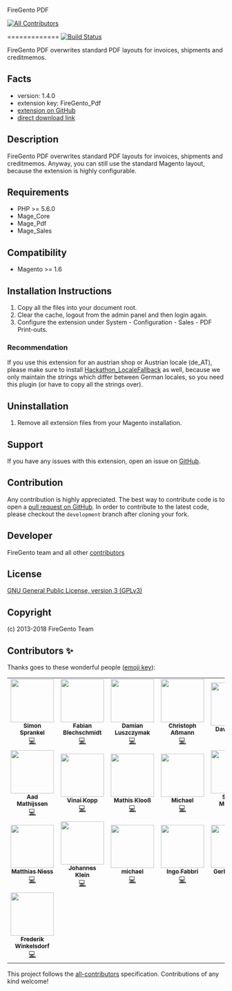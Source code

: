 FireGento PDF
<!-- ALL-CONTRIBUTORS-BADGE:START - Do not remove or modify this section -->
[![All Contributors](https://img.shields.io/badge/all_contributors-22-orange.svg?style=flat-square)](#contributors-)
<!-- ALL-CONTRIBUTORS-BADGE:END -->
=============
[![Build Status](https://travis-ci.org/firegento/firegento-pdf.svg?branch=development)](https://travis-ci.org/firegento/firegento-pdf/)

FireGento PDF overwrites standard PDF layouts for invoices, shipments and creditmemos.

Facts
-----
- version: 1.4.0
- extension key: FireGento_Pdf
- [extension on GitHub](https://github.com/firegento/firegento-pdf)
- [direct download link](https://github.com/firegento/firegento-pdf/archive/master.zip)

Description
-----------
FireGento PDF overwrites standard PDF layouts for invoices, shipments and creditmemos. Anyway, you can still use the standard Magento layout, because the extension is highly configurable.

Requirements
------------
- PHP >= 5.6.0
- Mage_Core
- Mage_Pdf
- Mage_Sales

Compatibility
-------------
- Magento >= 1.6

Installation Instructions
-------------------------
1. Copy all the files into your document root.
2. Clear the cache, logout from the admin panel and then login again.
3. Configure the extension under System - Configuration - Sales - PDF Print-outs.

### Recommendation
If you use this extension for an austrian shop or Austrian locale (de_AT), please make sure to install [Hackathon_LocaleFallback](https://github.com/magento-hackathon/Hackathon_LocaleFallback) as well, because we only maintain the strings which differ between German locales, so you need this plugin (or have to copy all the strings over). 

Uninstallation
--------------
1. Remove all extension files from your Magento installation.

Support
-------
If you have any issues with this extension, open an issue on [GitHub](https://github.com/firegento/firegento-pdf/issues).

Contribution
------------
Any contribution is highly appreciated. The best way to contribute code is to open a [pull request on GitHub](https://help.github.com/articles/using-pull-requests). In order to contribute to the latest code, please checkout the `development` branch after cloning your fork.

Developer
---------
FireGento team and all other [contributors](https://github.com/firegento/firegento-pdf/contributors)

License
-------
[GNU General Public License, version 3 (GPLv3)](http://opensource.org/licenses/gpl-3.0)

Copyright
---------
(c) 2013-2018 FireGento Team

## Contributors ✨

Thanks goes to these wonderful people ([emoji key](https://allcontributors.org/docs/en/emoji-key)):

<!-- ALL-CONTRIBUTORS-LIST:START - Do not remove or modify this section -->
<!-- prettier-ignore-start -->
<!-- markdownlint-disable -->
<table>
  <tr>
    <td align="center"><a href="https://www.simonsprankel.com/"><img src="https://avatars1.githubusercontent.com/u/930199?v=4" width="100px;" alt=""/><br /><sub><b>Simon Sprankel</b></sub></a><br /><a href="https://github.com/firegento/firegento-pdf/commits?author=sprankhub" title="Code">💻</a></td>
    <td align="center"><a href="http://www.fabian-blechschmidt.de/"><img src="https://avatars1.githubusercontent.com/u/379680?v=4" width="100px;" alt=""/><br /><sub><b>Fabian Blechschmidt</b></sub></a><br /><a href="https://github.com/firegento/firegento-pdf/commits?author=Schrank" title="Code">💻</a></td>
    <td align="center"><a href="https://github.com/daim2k5"><img src="https://avatars3.githubusercontent.com/u/656150?v=4" width="100px;" alt=""/><br /><sub><b>Damian Luszczymak</b></sub></a><br /><a href="https://github.com/firegento/firegento-pdf/commits?author=daim2k5" title="Code">💻</a></td>
    <td align="center"><a href="https://github.com/mam08ixo"><img src="https://avatars0.githubusercontent.com/u/1771622?v=4" width="100px;" alt=""/><br /><sub><b>Christoph Aßmann</b></sub></a><br /><a href="https://github.com/firegento/firegento-pdf/commits?author=mam08ixo" title="Code">💻</a></td>
    <td align="center"><a href="http://www.eyecook.net/"><img src="https://avatars0.githubusercontent.com/u/13577480?v=4" width="100px;" alt=""/><br /><sub><b>David Fecke</b></sub></a><br /><a href="https://github.com/firegento/firegento-pdf/commits?author=leptoquark1" title="Code">💻</a></td>
    <td align="center"><a href="https://github.com/quafzi"><img src="https://avatars1.githubusercontent.com/u/164261?v=4" width="100px;" alt=""/><br /><sub><b>Thomas Birke</b></sub></a><br /><a href="https://github.com/firegento/firegento-pdf/commits?author=quafzi" title="Code">💻</a></td>
    <td align="center"><a href="https://www.reachdigital.nl/"><img src="https://avatars2.githubusercontent.com/u/1244416?v=4" width="100px;" alt=""/><br /><sub><b>Paul Hachmang</b></sub></a><br /><a href="https://github.com/firegento/firegento-pdf/commits?author=paales" title="Code">💻</a></td>
  </tr>
  <tr>
    <td align="center"><a href="http://www.aadmathijssen.nl/"><img src="https://avatars0.githubusercontent.com/u/3796971?v=4" width="100px;" alt=""/><br /><sub><b>Aad Mathijssen</b></sub></a><br /><a href="https://github.com/firegento/firegento-pdf/commits?author=aadmathijssen" title="Code">💻</a></td>
    <td align="center"><a href="http://vinaikopp.com/"><img src="https://avatars0.githubusercontent.com/u/72463?v=4" width="100px;" alt=""/><br /><sub><b>Vinai Kopp</b></sub></a><br /><a href="https://github.com/firegento/firegento-pdf/commits?author=Vinai" title="Code">💻</a></td>
    <td align="center"><a href="http://www.mage-profis.de/"><img src="https://avatars0.githubusercontent.com/u/710748?v=4" width="100px;" alt=""/><br /><sub><b>Mathis Klooß</b></sub></a><br /><a href="https://github.com/firegento/firegento-pdf/commits?author=mklooss" title="Code">💻</a></td>
    <td align="center"><a href="https://github.com/rodeinator"><img src="https://avatars3.githubusercontent.com/u/557705?v=4" width="100px;" alt=""/><br /><sub><b>Michael</b></sub></a><br /><a href="https://github.com/firegento/firegento-pdf/commits?author=rodeinator" title="Code">💻</a></td>
    <td align="center"><a href="http://laebs.net/"><img src="https://avatars3.githubusercontent.com/u/8914917?v=4" width="100px;" alt=""/><br /><sub><b>Sascha Michalski</b></sub></a><br /><a href="https://github.com/firegento/firegento-pdf/commits?author=saschamichalski" title="Code">💻</a></td>
    <td align="center"><a href="https://github.com/joergblaschek"><img src="https://avatars1.githubusercontent.com/u/2729419?v=4" width="100px;" alt=""/><br /><sub><b>Jörg Blaschek</b></sub></a><br /><a href="https://github.com/firegento/firegento-pdf/commits?author=joergblaschek" title="Code">💻</a></td>
    <td align="center"><a href="https://www.openstream.ch/"><img src="https://avatars2.githubusercontent.com/u/58966?v=4" width="100px;" alt=""/><br /><sub><b>Nick Weisser</b></sub></a><br /><a href="https://github.com/firegento/firegento-pdf/commits?author=nickw108" title="Code">💻</a></td>
  </tr>
  <tr>
    <td align="center"><a href="https://github.com/dakira"><img src="https://avatars1.githubusercontent.com/u/576555?v=4" width="100px;" alt=""/><br /><sub><b>Matthias Niess</b></sub></a><br /><a href="https://github.com/firegento/firegento-pdf/commits?author=dakira" title="Code">💻</a></td>
    <td align="center"><a href="https://github.com/joh-klein"><img src="https://avatars3.githubusercontent.com/u/3099832?v=4" width="100px;" alt=""/><br /><sub><b>Johannes Klein</b></sub></a><br /><a href="https://github.com/firegento/firegento-pdf/commits?author=joh-klein" title="Code">💻</a></td>
    <td align="center"><a href="https://github.com/michaelscheel"><img src="https://avatars3.githubusercontent.com/u/3317939?v=4" width="100px;" alt=""/><br /><sub><b>michael</b></sub></a><br /><a href="https://github.com/firegento/firegento-pdf/commits?author=michaelscheel" title="Code">💻</a></td>
    <td align="center"><a href="https://github.com/infabo"><img src="https://avatars0.githubusercontent.com/u/3999104?v=4" width="100px;" alt=""/><br /><sub><b>Ingo Fabbri</b></sub></a><br /><a href="https://github.com/firegento/firegento-pdf/commits?author=infabo" title="Code">💻</a></td>
    <td align="center"><a href="https://www.gerhard-fobe.de/"><img src="https://avatars3.githubusercontent.com/u/1615283?v=4" width="100px;" alt=""/><br /><sub><b>Gerhard Fobe</b></sub></a><br /><a href="https://github.com/firegento/firegento-pdf/commits?author=gfobe" title="Code">💻</a></td>
    <td align="center"><a href="https://github.com/borriglione"><img src="https://avatars2.githubusercontent.com/u/465544?v=4" width="100px;" alt=""/><br /><sub><b>André Herrn</b></sub></a><br /><a href="https://github.com/firegento/firegento-pdf/commits?author=borriglione" title="Code">💻</a></td>
    <td align="center"><a href="https://github.com/TheJotob"><img src="https://avatars3.githubusercontent.com/u/2641450?v=4" width="100px;" alt=""/><br /><sub><b>Joachim Eckerlin</b></sub></a><br /><a href="https://github.com/firegento/firegento-pdf/commits?author=TheJotob" title="Code">💻</a></td>
  </tr>
  <tr>
    <td align="center"><a href="https://github.com/winkelsdorf"><img src="https://avatars0.githubusercontent.com/u/1413291?v=4" width="100px;" alt=""/><br /><sub><b>Frederik Winkelsdorf</b></sub></a><br /><a href="https://github.com/firegento/firegento-pdf/commits?author=winkelsdorf" title="Code">💻</a></td>
  </tr>
</table>

<!-- markdownlint-enable -->
<!-- prettier-ignore-end -->
<!-- ALL-CONTRIBUTORS-LIST:END -->

This project follows the [all-contributors](https://github.com/all-contributors/all-contributors) specification. Contributions of any kind welcome!